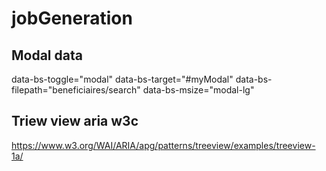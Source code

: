 # jobGeneration

Modal data
----------

data-bs-toggle="modal" data-bs-target="#myModal" data-bs-filepath="beneficiaires/search" data-bs-msize="modal-lg"

Triew view aria w3c
-------------------

https://www.w3.org/WAI/ARIA/apg/patterns/treeview/examples/treeview-1a/